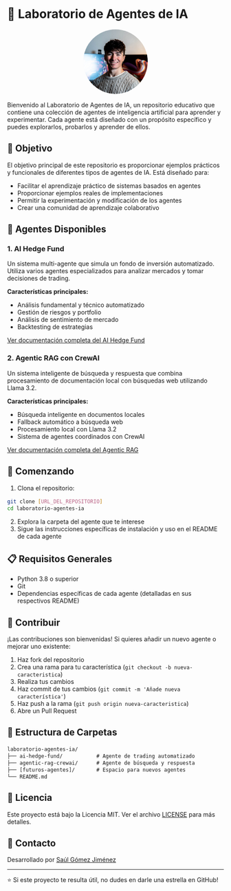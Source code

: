 

# 🤖 Laboratorio de Agentes de IA

<div align="center">
  <img src="./thumbnail/profile.jpg" alt="Profile" width="150" style="border-radius: 50%;">
</div>


Bienvenido al Laboratorio de Agentes de IA, un repositorio educativo que contiene una colección de agentes de inteligencia artificial para aprender y experimentar. Cada agente está diseñado con un propósito específico y puedes explorarlos, probarlos y aprender de ellos.

## 🎯 Objetivo

El objetivo principal de este repositorio es proporcionar ejemplos prácticos y funcionales de diferentes tipos de agentes de IA. Está diseñado para:

- Facilitar el aprendizaje práctico de sistemas basados en agentes
- Proporcionar ejemplos reales de implementaciones
- Permitir la experimentación y modificación de los agentes
- Crear una comunidad de aprendizaje colaborativo

## 📂 Agentes Disponibles

### 1. AI Hedge Fund
Un sistema multi-agente que simula un fondo de inversión automatizado. Utiliza varios agentes especializados para analizar mercados y tomar decisiones de trading.

**Características principales:**
- Análisis fundamental y técnico automatizado
- Gestión de riesgos y portfolio
- Análisis de sentimiento de mercado
- Backtesting de estrategias

[Ver documentación completa del AI Hedge Fund](./ai-hedge-fund/)

### 2. Agentic RAG con CrewAI
Un sistema inteligente de búsqueda y respuesta que combina procesamiento de documentación local con búsquedas web utilizando Llama 3.2.

**Características principales:**
- Búsqueda inteligente en documentos locales
- Fallback automático a búsqueda web
- Procesamiento local con Llama 3.2
- Sistema de agentes coordinados con CrewAI

[Ver documentación completa del Agentic RAG](./agentic-rag-crewai/)

## 🚀 Comenzando

1. Clona el repositorio:
```bash
git clone [URL_DEL_REPOSITORIO]
cd laboratorio-agentes-ia
```

2. Explora la carpeta del agente que te interese
3. Sigue las instrucciones específicas de instalación y uso en el README de cada agente

## 📋 Requisitos Generales

- Python 3.8 o superior
- Git
- Dependencias específicas de cada agente (detalladas en sus respectivos README)

## 🤝 Contribuir

¡Las contribuciones son bienvenidas! Si quieres añadir un nuevo agente o mejorar uno existente:

1. Haz fork del repositorio
2. Crea una rama para tu característica (`git checkout -b nueva-caracteristica`)
3. Realiza tus cambios
4. Haz commit de tus cambios (`git commit -m 'Añade nueva característica'`)
5. Haz push a la rama (`git push origin nueva-caracteristica`)
6. Abre un Pull Request

## 📝 Estructura de Carpetas
```
laboratorio-agentes-ia/
├── ai-hedge-fund/           # Agente de trading automatizado
├── agentic-rag-crewai/      # Agente de búsqueda y respuesta
├── [futuros-agentes]/       # Espacio para nuevos agentes
└── README.md
```

## 📜 Licencia

Este proyecto está bajo la Licencia MIT. Ver el archivo [LICENSE](./LICENSE) para más detalles.

## 👤 Contacto

Desarrollado por [Saúl Gómez Jiménez](https://www.linkedin.com/in/saul-gomez-jimenez-47b30328b/)


---
⭐ Si este proyecto te resulta útil, no dudes en darle una estrella en GitHub!
